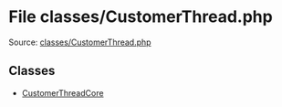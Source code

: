File classes/CustomerThread.php
=========

Source: [classes/CustomerThread.php](https://github.com/PrestaShop/PrestaShop/blob/1.5.0.1/classes/CustomerThread.php)


Classes
-------

* [CustomerThreadCore](class.CustomerThreadCore.md)

